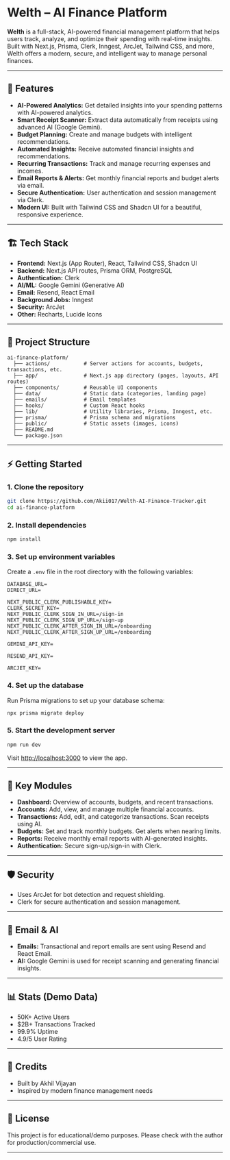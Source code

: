 # Welth – AI Finance Platform

**Welth** is a full-stack, AI-powered financial management platform that helps users track, analyze, and optimize their spending with real-time insights. Built with Next.js, Prisma, Clerk, Inngest, ArcJet, Tailwind CSS, and more, Welth offers a modern, secure, and intelligent way to manage personal finances.

---

## 🚀 Features

- **AI-Powered Analytics:** Get detailed insights into your spending patterns with AI-powered analytics.
- **Smart Receipt Scanner:** Extract data automatically from receipts using advanced AI (Google Gemini).
- **Budget Planning:** Create and manage budgets with intelligent recommendations.
- **Automated Insights:** Receive automated financial insights and recommendations.
- **Recurring Transactions:** Track and manage recurring expenses and incomes.
- **Email Reports & Alerts:** Get monthly financial reports and budget alerts via email.
- **Secure Authentication:** User authentication and session management via Clerk.
- **Modern UI:** Built with Tailwind CSS and Shadcn UI for a beautiful, responsive experience.

---

## 🏗️ Tech Stack

- **Frontend:** Next.js (App Router), React, Tailwind CSS, Shadcn UI
- **Backend:** Next.js API routes, Prisma ORM, PostgreSQL
- **Authentication:** Clerk
- **AI/ML:** Google Gemini (Generative AI)
- **Email:** Resend, React Email
- **Background Jobs:** Inngest
- **Security:** ArcJet
- **Other:** Recharts, Lucide Icons

---

## 📂 Project Structure

```
ai-finance-platform/
  ├── actions/           # Server actions for accounts, budgets, transactions, etc.
  ├── app/               # Next.js app directory (pages, layouts, API routes)
  ├── components/        # Reusable UI components
  ├── data/              # Static data (categories, landing page)
  ├── emails/            # Email templates
  ├── hooks/             # Custom React hooks
  ├── lib/               # Utility libraries, Prisma, Inngest, etc.
  ├── prisma/            # Prisma schema and migrations
  ├── public/            # Static assets (images, icons)
  ├── README.md
  └── package.json
```

---

## ⚡ Getting Started

### 1. Clone the repository

```sh
git clone https://github.com/Akii017/Welth-AI-Finance-Tracker.git
cd ai-finance-platform
```

### 2. Install dependencies

```sh
npm install
```

### 3. Set up environment variables

Create a `.env` file in the root directory with the following variables:

```
DATABASE_URL=
DIRECT_URL=

NEXT_PUBLIC_CLERK_PUBLISHABLE_KEY=
CLERK_SECRET_KEY=
NEXT_PUBLIC_CLERK_SIGN_IN_URL=/sign-in
NEXT_PUBLIC_CLERK_SIGN_UP_URL=/sign-up
NEXT_PUBLIC_CLERK_AFTER_SIGN_IN_URL=/onboarding
NEXT_PUBLIC_CLERK_AFTER_SIGN_UP_URL=/onboarding

GEMINI_API_KEY=

RESEND_API_KEY=

ARCJET_KEY=
```

### 4. Set up the database

Run Prisma migrations to set up your database schema:

```sh
npx prisma migrate deploy
```

### 5. Start the development server

```sh
npm run dev
```

Visit [http://localhost:3000](http://localhost:3000) to view the app.

---

## 🧩 Key Modules

- **Dashboard:** Overview of accounts, budgets, and recent transactions.
- **Accounts:** Add, view, and manage multiple financial accounts.
- **Transactions:** Add, edit, and categorize transactions. Scan receipts using AI.
- **Budgets:** Set and track monthly budgets. Get alerts when nearing limits.
- **Reports:** Receive monthly email reports with AI-generated insights.
- **Authentication:** Secure sign-up/sign-in with Clerk.

---

## 🛡️ Security

- Uses ArcJet for bot detection and request shielding.
- Clerk for secure authentication and session management.

---

## 📧 Email & AI

- **Emails:** Transactional and report emails are sent using Resend and React Email.
- **AI:** Google Gemini is used for receipt scanning and generating financial insights.

---

## 📊 Stats (Demo Data)

- 50K+ Active Users
- $2B+ Transactions Tracked
- 99.9% Uptime
- 4.9/5 User Rating

---

## 🙏 Credits

- Built by Akhil Vijayan
- Inspired by modern finance management needs

---

## 📜 License

This project is for educational/demo purposes. Please check with the author for production/commercial use.

---
